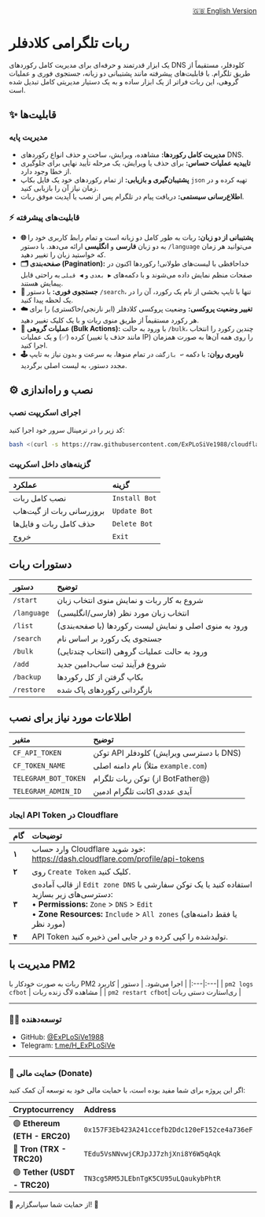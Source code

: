 <!-- English README link -->
<div align="right">
  <a href="README.md">🇬🇧 English Version</a>
</div>

# ربات تلگرامی کلادفلر
یک ابزار قدرتمند و حرفه‌ای برای مدیریت کامل رکوردهای DNS کلودفلر، مستقیماً از طریق تلگرام. با قابلیت‌های پیشرفته مانند پشتیبانی دو زبانه، جستجوی فوری و عملیات گروهی، این ربات فراتر از یک ابزار ساده و به یک دستیار مدیریتی کامل تبدیل شده است.

## ✨ قابلیت‌ها

### مدیریت پایه
*   **مدیریت کامل رکوردها:** مشاهده، ویرایش، ساخت و حذف انواع رکوردهای DNS.
*   **تاییدیه عملیات حساس:** برای حذف یا ویرایش، یک مرحله تأیید نهایی برای جلوگیری از خطا وجود دارد.
*   **پشتیبان‌گیری و بازیابی:** از تمام رکوردهای خود یک فایل بکاپ `json` تهیه کرده و در زمان نیاز آن را بازیابی کنید.
*   **اطلاع‌رسانی سیستمی:** دریافت پیام در تلگرام پس از نصب یا آپدیت موفق ربات.

### ⚡️ قابلیت‌های پیشرفته
*   **🌐 پشتیبانی از دو زبان:** ربات به طور کامل دو زبانه است و تمام رابط کاربری خود را به دو زبان **فارسی** و **انگلیسی** ارائه می‌دهد. با دستور `/language` می‌توانید هر زمان که خواستید زبان را تغییر دهید.
*   **🗂 صفحه‌بندی (Pagination):** خداحافظی با لیست‌های طولانی! رکوردها اکنون در صفحات منظم نمایش داده می‌شوند و با دکمه‌های `▶️ بعدی` و `◀️ قبلی` به راحتی قابل پیمایش هستند.
*   **🔎 جستجوی فوری:** با دستور `/search`، تنها با تایپ بخشی از نام یک رکورد، آن را در یک لحظه پیدا کنید.
*   **☁️ تغییر وضعیت پروکسی:** وضعیت پروکسی کلادفلر (ابر نارنجی/خاکستری) را برای هر رکورد مستقیماً از طریق منوی ربات و با یک کلیک تغییر دهید.
*   **👥 عملیات گروهی (Bulk Actions):** با ورود به حالت `/bulk`، چندین رکورد را انتخاب کرده (`✅`) و یک عملیات (مانند حذف یا تغییر IP) را روی همه آن‌ها به صورت همزمان اجرا کنید.
*   **🕹 ناوبری روان:** با دکمه `↩️ بازگشت` در تمام منوها، به سرعت و بدون نیاز به تایپ مجدد دستور، به لیست اصلی برگردید.

## ⚙️ نصب و راه‌اندازی

### اجرای اسکریپت نصب
کد زیر را در ترمینال سرور خود اجرا کنید:
```bash
bash <(curl -s https://raw.githubusercontent.com/ExPLoSiVe1988/cloudflare-telegram-bot/main/install.sh)
```

### گزینه‌های داخل اسکریپت
| عملکرد | گزینه |
|:---|:---|
| نصب کامل ربات | `Install Bot` |
| بروزرسانی ربات از گیت‌هاب | `Update Bot` |
| حذف کامل ربات و فایل‌ها | `Delete Bot` |
| خروج | `Exit` |


## دستورات ربات
| دستور | توضیح |
|:---|:---|
| `/start` | شروع به کار ربات و نمایش منوی انتخاب زبان |
| `/language` | انتخاب زبان مورد نظر (فارسی/انگلیسی) |
| `/list` | ورود به منوی اصلی و نمایش لیست رکوردها (با صفحه‌بندی) |
| `/search`| جستجوی یک رکورد بر اساس نام |
| `/bulk` | ورود به حالت عملیات گروهی (انتخاب چندتایی) |
| `/add` | شروع فرآیند ثبت ساب‌دامین جدید |
| `/backup` | بکاپ گرفتن از کل رکوردها |
| `/restore`| بازگردانی رکوردهای پاک شده |


## اطلاعات مورد نیاز برای نصب
| متغیر | توضیح |
|:---|:---|
| `CF_API_TOKEN` | توکن API کلودفلر (با دسترسی ویرایش DNS) |
| `CF_TOKEN_NAME` | نام دامنه اصلی (مثلاً `example.com`) |
| `TELEGRAM_BOT_TOKEN` | توکن ربات تلگرام (از BotFather@) |
| `TELEGRAM_ADMIN_ID` | آیدی عددی اکانت تلگرام ادمین |


### ایجاد API Token در Cloudflare
| گام | توضیحات |
|:---|:---|
| **۱** | وارد حساب Cloudflare خود شوید: https://dash.cloudflare.com/profile/api-tokens |
| **۲** | روی `Create Token` کلیک کنید. |
| **۳** | از قالب آماده‌ی `Edit zone DNS` استفاده کنید یا یک توکن سفارشی با دسترسی‌های زیر بسازید: <br> • **Permissions:** `Zone` > `DNS` > `Edit` <br> • **Zone Resources:** `Include` > `All zones` (یا فقط دامنه‌های مورد نظر) |
| **۴** | API Token تولیدشده را کپی کرده و در جایی امن ذخیره کنید. |


## مدیریت با PM2
ربات به صورت خودکار با PM2 اجرا می‌شود.
| دستور | کاربرد |
|:---|:---|
| `pm2 logs cfbot` | مشاهده لاگ زنده ربات |
| `pm2 restart cfbot`| ری‌استارت دستی ربات |


-----

### 👨‍💻 توسعه‌دهنده
*   GitHub: [@ExPLoSiVe1988](https://github.com/ExPLoSiVe1988)
*   Telegram: [t.me/H_ExPLoSiVe](https://t.me/H_ExPLoSiVe)

-----

### 💖 حمایت مالی (Donate)
اگر این پروژه برای شما مفید بوده است، با حمایت مالی خود به توسعه آن کمک کنید:

| Cryptocurrency | Address |
|:---|:---|
| 🟣 **Ethereum (ETH - ERC20)** | `0x157F3Eb423A241ccefb2Ddc120eF152ce4a736eF` |
| 🔵 **Tron (TRX - TRC20)** | `TEdu5VsNNvwjCRJpJJ7zhjXni8Y6W5qAqk` |
| 🟢 **Tether (USDT - TRC20)** | `TN3cg5RM5JLEbnTgK5CU95uLQaukybPhtR` |

🙏 از حمایت شما سپاسگزارم! 🚀
